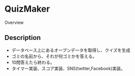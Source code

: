 QuizMaker
===

Overview

## Description
- データベース上にあるオープンデータを取得し、クイズを生成
- ゴミの名前から、それが何ゴミかを答える。
- 10問答えたら終わる。
- タイマー実装、スコア実装、SNS(twitter,Facebook)実装。
